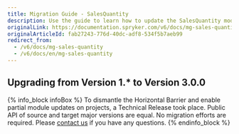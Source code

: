 ```yaml
---
title: Migration Guide - SalesQuantity
description: Use the guide to learn how to update the SalesQuantity module.
originalLink: https://documentation.spryker.com/v6/docs/mg-sales-quantity
originalArticleId: fab27243-776d-40dc-adf8-534f5b7aeb99
redirect_from:
  - /v6/docs/mg-sales-quantity
  - /v6/docs/en/mg-sales-quantity
---
```


## Upgrading from Version 1.* to Version 3.0.0

{% info_block infoBox %}
To dismantle the Horizontal Barrier and enable partial module updates on projects, a Technical Release took place. Public API of source and target major versions are equal. No migration efforts are required. Please [contact us](https://spryker.com/en/support/) if you have any questions.
{% endinfo_block %}

